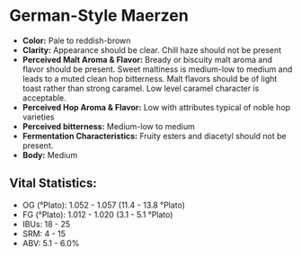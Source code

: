 # German-Style Maerzen

- **Color:** Pale to reddish-brown
- **Clarity:** Appearance should be clear. Chill haze should not be present
- **Perceived Malt Aroma & Flavor:** Bready or biscuity malt aroma and flavor should be present. Sweet maltiness is medium-low to medium and leads to a muted clean hop bitterness. Malt flavors should be of light toast rather than strong caramel. Low level caramel character is acceptable.
- **Perceived Hop Aroma & Flavor:** Low with attributes typical of noble hop varieties
- **Perceived bitterness:** Medium-low to medium
- **Fermentation Characteristics:** Fruity esters and diacetyl should not be present.
- **Body:** Medium

## Vital Statistics:

- OG (°Plato): 1.052 - 1.057 (11.4 - 13.8 °Plato) 
- FG (°Plato): 1.012 - 1.020 (3.1 - 5.1 °Plato)
- IBUs: 18 - 25
- SRM: 4 - 15
- ABV: 5.1 - 6.0%
